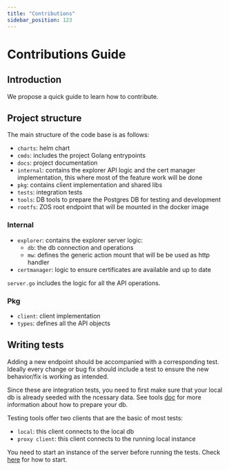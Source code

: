 ```yaml
---
title: "Contributions"
sidebar_position: 123
---
```


<h1>Contributions Guide</h1>

## Introduction

We propose a quick guide to learn how to contribute.

## Project structure

The main structure of the code base is as follows:

- `charts`: helm chart
- `cmds`: includes the project Golang entrypoints
- `docs`: project documentation
- `internal`: contains the explorer API logic and the cert manager implementation, this where most of the feature work will be done
- `pkg`: contains client implementation and shared libs
- `tests`: integration tests
- `tools`: DB tools to prepare the Postgres DB for testing and development
- `rootfs`: ZOS root endpoint that will be mounted in the docker image

### Internal

- `explorer`: contains the explorer server logic:
  - `db`: the db connection and operations
  - `mw`: defines the generic action mount that will be be used as http handler
- `certmanager`: logic to ensure certificates are available and up to date

`server.go` includes the logic for all the API operations.

### Pkg

- `client`: client implementation
- `types`: defines all the API objects

## Writing tests

Adding a new endpoint should be accompanied with a corresponding test. Ideally every change or bug fix should include a test to ensure the new behavior/fix is working as intended.

Since these are integration tests, you need to first make sure that your local db is already seeded with the ncessary data. See tools [doc](./db_testing.md) for more information about how to prepare your db.

Testing tools offer two clients that are the basic of most tests:

- `local`: this client connects to the local db
- `proxy client`: this client connects to the running local instance

You need to start an instance of the server before running the tests. Check [here](./commands.md) for how to start.
